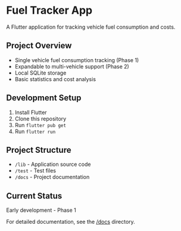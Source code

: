 # Fuel Tracker App

A Flutter application for tracking vehicle fuel consumption and costs.

## Project Overview
- Single vehicle fuel consumption tracking (Phase 1)
- Expandable to multi-vehicle support (Phase 2)
- Local SQLite storage
- Basic statistics and cost analysis

## Development Setup
1. Install Flutter
2. Clone this repository
3. Run `flutter pub get`
4. Run `flutter run`

## Project Structure
- `/lib` - Application source code
- `/test` - Test files
- `/docs` - Project documentation

## Current Status
Early development - Phase 1

For detailed documentation, see the [/docs](/docs) directory.